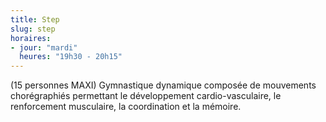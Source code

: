 ```yaml
---
title: Step
slug: step
horaires:
- jour: "mardi"
  heures: "19h30 - 20h15"
---
```

(15 personnes MAXI)
Gymnastique dynamique composée de mouvements chorégraphiés permettant le développement cardio-vasculaire, le renforcement
musculaire, la coordination et la mémoire.
